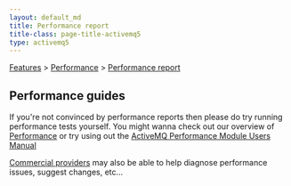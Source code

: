 ```yaml
---
layout: default_md
title: Performance report 
title-class: page-title-activemq5
type: activemq5
---
```


[Features](features) > [Performance](performance) > [Performance report](performance-report)


Performance guides
------------------

If you're not convinced by performance reports then please do try running performance tests yourself. You might wanna check out our overview of [Performance](performance) or try using out the [ActiveMQ Performance Module Users Manual](activemq-performance-module-users-manual)

[Commercial providers](support#commercial-support) may also be able to help diagnose performance issues, suggest changes, etc...
